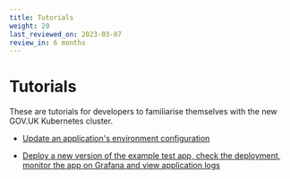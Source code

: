 ```yaml
---
title: Tutorials
weight: 20
last_reviewed_on: 2023-03-07
review_in: 6 months
---
```


# Tutorials

These are tutorials for developers to familiarise themselves with the new GOV.UK Kubernetes cluster.

- [Update an application's environment configuration](app-config-deploy-helm-chart)

- [Deploy a new version of the example test app, check the deployment, monitor the app on Grafana and view application logs](app-update-deploy-monitor-logs)
